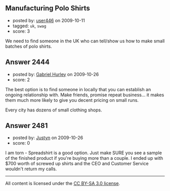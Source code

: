 ## Manufacturing Polo Shirts

- posted by: [user446](https://stackexchange.com/users/-1/446-user446) on 2009-10-11
- tagged: `uk`, `swag`
- score: 3

We need to find someone in the UK who can tell/show us how to make small batches of polo shirts.


## Answer 2444

- posted by: [Gabriel Hurley](https://stackexchange.com/users/-1/1005-gabriel-hurley) on 2009-10-26
- score: 2

The best option is to find someone in locally that you can establish an ongoing relationship with. Make friends, promise repeat business... it makes them much more likely to give you decent pricing on small runs.

Every city has dozens of small clothing shops.


## Answer 2481

- posted by: [Justyn](https://stackexchange.com/users/-1/605-justyn) on 2009-10-26
- score: 0

I am torn - Spreadshirt is a good option. Just make SURE you see a sample of the finished product if you're buying more than a couple. I ended up with $700 worth of screwed up shirts and the CEO and Customer Service wouldn't return my calls.



---

All content is licensed under the [CC BY-SA 3.0 license](https://creativecommons.org/licenses/by-sa/3.0/).
